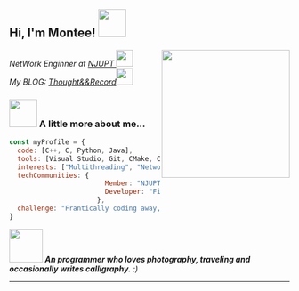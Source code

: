 <h2> Hi, I'm Montee! <img src="https://media.giphy.com/media/mGcNjsfWAjY5AEZNw6/giphy.gif" width="50"></h2>
<img align='right' src="https://blog-imges-1313931661.cos.ap-nanjing.myqcloud.com/monty_lee.png" width="230">
<p><em>NetWork Enginner at <a href="http://www.njupt.edu.cn"> NJUPT </a><img src="https://media.giphy.com/media/fYSnHlufseco8Fh93Z/giphy.gif" width="30"></br>My BLOG: <a href="https://www.montylee.cn">Thought&&Record</a><img src="https://media.giphy.com/media/WUlplcMpOCEmTGBtBW/giphy.gif" width="30"> 
</em></p>

<!--
[![Twitter: ThaiiBraga](https://img.shields.io/twitter/follow/ThaiiBraga?style=social)](https://twitter.com/ThaiiBraga)
[![Linkedin: thaianebraga](https://img.shields.io/badge/-thaianebraga-blue?style=flat-square&logo=Linkedin&logoColor=white&link=https://www.linkedin.com/in/thaianebraga/)](https://www.linkedin.com/in/thaianebraga/)
[![GitHub Thaiane](https://img.shields.io/github/followers/thaiane?label=follow&style=social)](https://github.com/Thaiane)
-->

### <img src="https://media.giphy.com/media/VgCDAzcKvsR6OM0uWg/giphy.gif" width="50"> A little more about me...  

```javascript
const myProfile = {
  code: [C++, C, Python, Java],
  tools: [Visual Studio, Git, CMake, CLion],
  interests: ["Multithreading", "Network Programming", "Image Processing", "Deep Learning"],
  techCommunities: {
                        Member: "NJUPT SAST",
                        Developer: "FileTAG"
                      },
  challenge: "Frantically coding away, trying to package myself for the job market!"
}
```

<img src="https://media.giphy.com/media/LnQjpWaON8nhr21vNW/giphy.gif" width="60"> <em><b>An programmer who loves photography, traveling and occasionally writes calligraphy.</b> :)</em>

---
